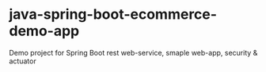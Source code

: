# java-spring-boot-ecommerce-demo-app
Demo project for Spring Boot rest web-service, smaple web-app, security &amp; actuator
